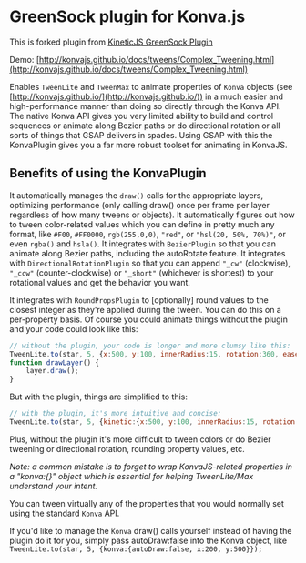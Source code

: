 # GreenSock plugin for Konva.js

This is forked plugin from [KineticJS GreenSock Plugin](http://greensock.com/docs/#/HTML5/Plugins/KineticPlugin/)

Demo: [http://konvajs.github.io/docs/tweens/Complex_Tweening.html](http://konvajs.github.io/docs/tweens/Complex_Tweening.html)

Enables `TweenLite` and `TweenMax` to animate properties of `Konva` objects (see [http://konvajs.github.io/](http://konvajs.github.io/)) in a much easier and high-performance manner than doing so directly through the Konva API. The native Konva API gives you very limited ability to build and control sequences or animate along Bezier paths or do directional rotation or all sorts of things that GSAP delivers in spades. Using GSAP with this the KonvaPlugin gives you a far more robust toolset for animating in KonvaJS.

## Benefits of using the KonvaPlugin

It automatically manages the `draw()` calls for the appropriate layers, optimizing performance (only calling draw() once per frame per layer regardless of how many tweens or objects).
It automatically figures out how to tween color-related values which you can define in pretty much any format, like `#F00`, `#FF0000`, `rgb(255,0,0)`, `"red"`, or `"hsl(20, 50%, 70%)"`, or even `rgba()` and `hsla()`.
It integrates with `BezierPlugin` so that you can animate along Bezier paths, including the autoRotate feature.
It integrates with `DirectionalRotationPlugin` so that you can append `"_cw"` (clockwise), `"_ccw"` (counter-clockwise) or `"_short"` (whichever is shortest) to your rotational values and get the behavior you want.

It integrates with `RoundPropsPlugin` to [optionally] round values to the closest integer as they're applied during the tween. You can do this on a per-property basis.
Of course you could animate things without the plugin and your code could look like this:

```javascript
// without the plugin, your code is longer and more clumsy like this:
TweenLite.to(star, 5, {x:500, y:100, innerRadius:15, rotation:360, ease:Power4.easeOut, onUpdate:drawLayer});
function drawLayer() {
    layer.draw();
}
```

But with the plugin, things are simplified to this:

```javascript
// with the plugin, it's more intuitive and concise:
TweenLite.to(star, 5, {kinetic:{x:500, y:100, innerRadius:15, rotation:360}, ease:Power4.easeOut});
```

Plus, without the plugin it's more difficult to tween colors or do Bezier tweening or directional rotation, rounding property values, etc.

*Note: a common mistake is to forget to wrap KonvaJS-related properties in a "konva:{}" object which is essential for helping TweenLite/Max understand your intent.*

You can tween virtually any of the properties that you would normally set using the standard `Konva` API.

If you'd like to manage the `Konva` draw() calls yourself instead of having the plugin do it for you, simply pass autoDraw:false into the Konva object, like `TweenLite.to(star, 5, {konva:{autoDraw:false, x:200, y:500}});`
